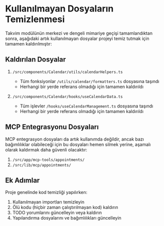 # Kullanılmayan Dosyaların Temizlenmesi

Takvim modülünün merkezi ve dengeli mimariye geçişi tamamlandıktan sonra, aşağıdaki artık kullanılmayan dosyalar projeyi temiz tutmak için tamamen kaldırılmıştır:

## Kaldırılan Dosyalar

1. `/src/components/Calendar/utils/calendarHelpers.ts`
   - Tüm fonksiyonlar `/utils/calendar/formatters.ts` dosyasına taşındı
   - Herhangi bir yerde referans olmadığı için tamamen kaldırıldı

2. `/src/components/Calendar/hooks/useCalendarData.ts`
   - Tüm işlevler `/hooks/useCalendarManagement.ts` dosyasına taşındı
   - Herhangi bir yerde referans olmadığı için tamamen kaldırıldı

## MCP Entegrasyonu Dosyaları

MCP entegrasyon dosyaları da artık kullanımda değildir, ancak bazı bağımlılıklar olabileceği için bu dosyaları hemen silmek yerine, aşamalı olarak kaldırmak daha güvenli olacaktır:

1. `/src/app/mcp-tools/appointments/`
2. `/src/lib/mcp/appointments/`

## Ek Adımlar

Proje genelinde kod temizliği yapılırken:

1. Kullanılmayan importları temizleyin
2. Ölü kodu (hiçbir zaman çalıştırılmayan kod) kaldırın
3. TODO yorumlarını güncelleyin veya kaldırın
4. Yapılandırma dosyalarını ve bağımlılıkları güncelleyin
